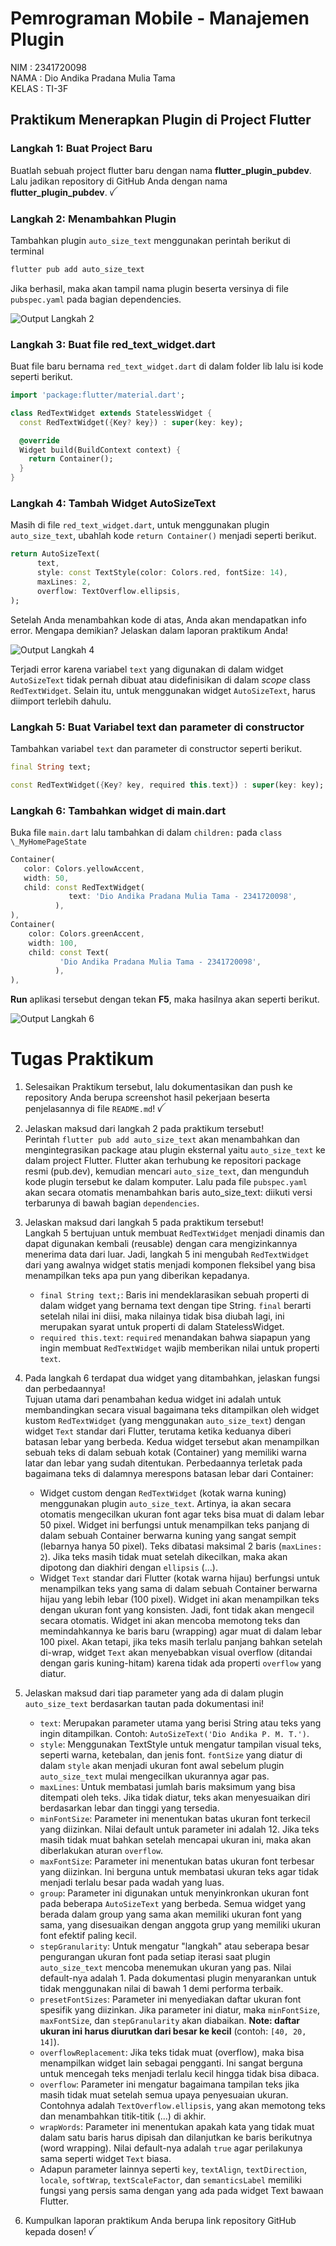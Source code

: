 # Pemrograman Mobile - Manajemen Plugin

NIM : 2341720098 <br>
NAMA : Dio Andika Pradana Mulia Tama <br>
KELAS : TI-3F

## Praktikum Menerapkan Plugin di Project Flutter

### Langkah 1: Buat Project Baru

Buatlah sebuah project flutter baru dengan nama **flutter_plugin_pubdev**. Lalu jadikan repository di GitHub Anda dengan nama **flutter_plugin_pubdev**. ꪜ

### Langkah 2: Menambahkan Plugin

Tambahkan plugin `auto_size_text` menggunakan perintah berikut di terminal

```dart
flutter pub add auto_size_text
```

Jika berhasil, maka akan tampil nama plugin beserta versinya di file `pubspec.yaml` pada bagian dependencies.

![Output Langkah 2](images/langkah2.png)

### Langkah 3: Buat file red_text_widget.dart

Buat file baru bernama `red_text_widget.dart` di dalam folder lib lalu isi kode seperti berikut.

```dart
import 'package:flutter/material.dart';

class RedTextWidget extends StatelessWidget {
  const RedTextWidget({Key? key}) : super(key: key);

  @override
  Widget build(BuildContext context) {
    return Container();
  }
}
```

### Langkah 4: Tambah Widget AutoSizeText

Masih di file `red_text_widget.dart`, untuk menggunakan plugin `auto_size_text`, ubahlah kode `return Container()` menjadi seperti berikut.

```dart
return AutoSizeText(
      text,
      style: const TextStyle(color: Colors.red, fontSize: 14),
      maxLines: 2,
      overflow: TextOverflow.ellipsis,
);
```

Setelah Anda menambahkan kode di atas, Anda akan mendapatkan info error. Mengapa demikian? Jelaskan dalam laporan praktikum Anda!

![Output Langkah 4](images/langkah4.png)

Terjadi error karena variabel `text` yang digunakan di dalam widget `AutoSizeText` tidak pernah dibuat atau didefinisikan di dalam _scope_ class `RedTextWidget`. Selain itu, untuk menggunakan widget `AutoSizeText`, harus diimport terlebih dahulu.

### Langkah 5: Buat Variabel text dan parameter di constructor

Tambahkan variabel `text` dan parameter di constructor seperti berikut.

```dart
final String text;

const RedTextWidget({Key? key, required this.text}) : super(key: key);
```

### Langkah 6: Tambahkan widget di main.dart

Buka file `main.dart` lalu tambahkan di dalam `children:` pada `class \_MyHomePageState`

```dart
Container(
   color: Colors.yellowAccent,
   width: 50,
   child: const RedTextWidget(
             text: 'Dio Andika Pradana Mulia Tama - 2341720098',
          ),
),
Container(
    color: Colors.greenAccent,
    width: 100,
    child: const Text(
           'Dio Andika Pradana Mulia Tama - 2341720098',
          ),
),
```

**Run** aplikasi tersebut dengan tekan **F5**, maka hasilnya akan seperti berikut.

![Output Langkah 6](images/langkah6.png)

# Tugas Praktikum

1. Selesaikan Praktikum tersebut, lalu dokumentasikan dan push ke repository Anda berupa screenshot hasil pekerjaan beserta penjelasannya di file `README.md`! ꪜ
2. Jelaskan maksud dari langkah 2 pada praktikum tersebut! <br>
   Perintah `flutter pub add auto_size_text` akan menambahkan dan mengintegrasikan package atau plugin eksternal yaitu `auto_size_text` ke dalam project Flutter. Flutter akan terhubung ke repositori package resmi (pub.dev), kemudian mencari `auto_size_text`, dan mengunduh kode plugin tersebut ke dalam komputer. Lalu pada file `pubspec.yaml` akan secara otomatis menambahkan baris auto_size_text: diikuti versi terbarunya di bawah bagian `dependencies`.
3. Jelaskan maksud dari langkah 5 pada praktikum tersebut!<br>
   Langkah 5 bertujuan untuk membuat `RedTextWidget` menjadi dinamis dan dapat digunakan kembali (reusable) dengan cara mengizinkannya menerima data dari luar. Jadi, langkah 5 ini mengubah `RedTextWidget` dari yang awalnya widget statis menjadi komponen fleksibel yang bisa menampilkan teks apa pun yang diberikan kepadanya.

   - `final String text;`: Baris ini mendeklarasikan sebuah properti di dalam widget yang bernama text dengan tipe String. `final` berarti setelah nilai ini diisi, maka nilainya tidak bisa diubah lagi, ini merupakan syarat untuk properti di dalam StatelessWidget.
   - `required this.text`: `required` menandakan bahwa siapapun yang ingin membuat `RedTextWidget` wajib memberikan nilai untuk properti `text`.

4. Pada langkah 6 terdapat dua widget yang ditambahkan, jelaskan fungsi dan perbedaannya! <br>
   Tujuan utama dari penambahan kedua widget ini adalah untuk membandingkan secara visual bagaimana teks ditampilkan oleh widget kustom `RedTextWidget` (yang menggunakan `auto_size_text`) dengan widget `Text` standar dari Flutter, terutama ketika keduanya diberi batasan lebar yang berbeda. Kedua widget tersebut akan menampilkan sebuah teks di dalam sebuah kotak (Container) yang memiliki warna latar dan lebar yang sudah ditentukan. Perbedaannya terletak pada bagaimana teks di dalamnya merespons batasan lebar dari Container:
   - Widget custom dengan `RedTextWidget` (kotak warna kuning) menggunakan plugin `auto_size_text`. Artinya, ia akan secara otomatis mengecilkan ukuran font agar teks bisa muat di dalam lebar 50 pixel. Widget ini berfungsi untuk menampilkan teks panjang di dalam sebuah Container berwarna kuning yang sangat sempit (lebarnya hanya 50 pixel). Teks dibatasi maksimal 2 baris (`maxLines: 2`). Jika teks masih tidak muat setelah dikecilkan, maka akan dipotong dan diakhiri dengan `ellipsis` (...).
   - Widget `Text` standar dari Flutter (kotak warna hijau) berfungsi untuk menampilkan teks yang sama di dalam sebuah Container berwarna hijau yang lebih lebar (100 pixel). Widget ini akan menampilkan teks dengan ukuran font yang konsisten. Jadi, font tidak akan mengecil secara otomatis. Widget ini akan mencoba memotong teks dan memindahkannya ke baris baru (wrapping) agar muat di dalam lebar 100 pixel. Akan tetapi, jika teks masih terlalu panjang bahkan setelah di-wrap, widget `Text` akan menyebabkan visual overflow (ditandai dengan garis kuning-hitam) karena tidak ada properti `overflow` yang diatur.
5. Jelaskan maksud dari tiap parameter yang ada di dalam plugin `auto_size_text` berdasarkan tautan pada dokumentasi ini! <br>

   - `text`: Merupakan parameter utama yang berisi String atau teks yang ingin ditampilkan. Contoh: `AutoSizeText('Dio Andika P. M. T.')`.
   - `style`: Menggunakan TextStyle untuk mengatur tampilan visual teks, seperti warna, ketebalan, dan jenis font. `fontSize` yang diatur di dalam `style` akan menjadi ukuran font awal sebelum plugin `auto_size_text` mulai mengecilkan ukurannya agar pas.
   - `maxLines`: Untuk membatasi jumlah baris maksimum yang bisa ditempati oleh teks. Jika tidak diatur, teks akan menyesuaikan diri berdasarkan lebar dan tinggi yang tersedia.
   - `minFontSize`: Parameter ini menentukan batas ukuran font terkecil yang diizinkan. Nilai default untuk parameter ini adalah 12. Jika teks masih tidak muat bahkan setelah mencapai ukuran ini, maka akan diberlakukan aturan `overflow`.
   - `maxFontSize`: Parameter ini menentukan batas ukuran font terbesar yang diizinkan. Ini berguna untuk membatasi ukuran teks agar tidak menjadi terlalu besar pada wadah yang luas.
   - `group`: Parameter ini digunakan untuk menyinkronkan ukuran font pada beberapa `AutoSizeText` yang berbeda. Semua widget yang berada dalam group yang sama akan memiliki ukuran font yang sama, yang disesuaikan dengan anggota grup yang memiliki ukuran font efektif paling kecil.
   - `stepGranularity`: Untuk mengatur "langkah" atau seberapa besar pengurangan ukuran font pada setiap iterasi saat plugin `auto_size_text` mencoba menemukan ukuran yang pas. Nilai default-nya adalah 1. Pada dokumentasi plugin menyarankan untuk tidak menggunakan nilai di bawah 1 demi performa terbaik.
   - `presetFontSizes`: Parameter ini menyediakan daftar ukuran font spesifik yang diizinkan. Jika parameter ini diatur, maka `minFontSize`, `maxFontSize`, dan `stepGranularity` akan diabaikan. **Note: daftar ukuran ini harus diurutkan dari besar ke kecil** (contoh: `[40, 20, 14]`).
   - `overflowReplacement`: Jika teks tidak muat (overflow), maka bisa menampilkan widget lain sebagai pengganti. Ini sangat berguna untuk mencegah teks menjadi terlalu kecil hingga tidak bisa dibaca.
   - `overflow`: Parameter ini mengatur bagaimana tampilan teks jika masih tidak muat setelah semua upaya penyesuaian ukuran. Contohnya adalah `TextOverflow.ellipsis`, yang akan memotong teks dan menambahkan titik-titik (...) di akhir.
   - `wrapWords`: Parameter ini menentukan apakah kata yang tidak muat dalam satu baris harus dipisah dan dilanjutkan ke baris berikutnya (word wrapping). Nilai default-nya adalah `true` agar perilakunya sama seperti widget `Text` biasa.
   - Adapun parameter lainnya seperti `key`, `textAlign`, `textDirection`, `locale`, `softWrap`, `textScaleFactor`, dan `semanticsLabel` memiliki fungsi yang persis sama dengan yang ada pada widget Text bawaan Flutter.

6. Kumpulkan laporan praktikum Anda berupa link repository GitHub kepada dosen! ꪜ
